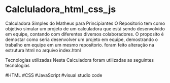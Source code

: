 # Calcluladora_html_css_js
Calculadora Simples do Matheus para Principiantes
O Repositorio tem como objetivo simular um projeto de um calculadora que está sendo desenvolvido em equipe, contando com diferentes diversos colaboradores. 
O proposito é demostar como seria desenvolver um projeto em equipe, demostrando o trabalho em equipe em um mesmo repositorio.
foram feito alteração na estrutura html no arquivo index.html

Tecnologias utilizadas
Nesta Calculadora foram utilizadas as seguintes tecnologias

#HTML
#CSS
#JavaScript
#visual studio code
